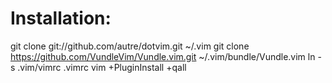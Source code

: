 
Installation:
===

git clone git://github.com/autre/dotvim.git ~/.vim
git clone https://github.com/VundleVim/Vundle.vim.git ~/.vim/bundle/Vundle.vim
ln -s .vim/vimrc .vimrc
vim +PluginInstall +qall
